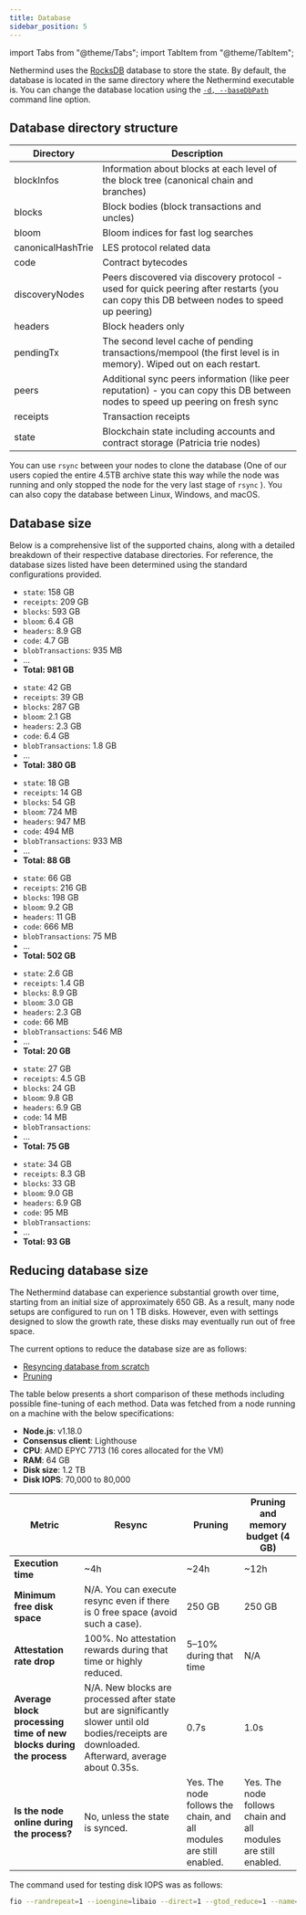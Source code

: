 ```yaml
---
title: Database
sidebar_position: 5
---
```


import Tabs from "@theme/Tabs";
import TabItem from "@theme/TabItem";

Nethermind uses the [RocksDB](https://rocksdb.org) database to store the state. By default, the database is located in the
same directory where the Nethermind executable is. You can change the database location using the [`-d, --baseDbPath`](configuration.md#basic-options) command line option.

## Database directory structure

| Directory         | Description |
| -                 | - |
| blockInfos        | Information about blocks at each level of the block tree (canonical chain and branches) |
| blocks            | Block bodies (block transactions and uncles) |
| bloom             | Bloom indices for fast log searches |
| canonicalHashTrie | LES protocol related data |
| code              | Contract bytecodes |
| discoveryNodes    | Peers discovered via discovery protocol - used for quick peering after restarts (you can copy this DB between nodes to speed up peering) |
| headers           | Block headers only |
| pendingTx         | The second level cache of pending transactions/mempool (the first level is in memory). Wiped out on each restart. |
| peers             | Additional sync peers information (like peer reputation) - you can copy this DB between nodes to speed up peering on fresh sync |
| receipts          | Transaction receipts |
| state             | Blockchain state including accounts and contract storage (Patricia trie nodes) |

You can use `rsync` between your nodes to clone the database (One of our users copied the entire 4.5TB archive state this
way while the node was running and only stopped the node for the very last stage of `rsync` ). You can also copy
the database between Linux, Windows, and macOS.

## Database size

Below is a comprehensive list of the supported chains, along with a detailed breakdown of their respective database directories. For reference, the database sizes listed have been determined using the standard configurations provided.

<!--[start autogen]-->

<Tabs>
<TabItem value="mainnet" label="Mainnet">

- `state`: 158 GB
- `receipts`: 209 GB
- `blocks`: 593 GB
- `bloom`: 6.4 GB
- `headers`: 8.9 GB
- `code`: 4.7 GB
- `blobTransactions`: 935 MB
- ...
- **Total: 981 GB**

</TabItem>
<TabItem value="sepolia" label="Sepolia">

- `state`: 42 GB
- `receipts`: 39 GB
- `blocks`: 287 GB
- `bloom`: 2.1 GB
- `headers`: 2.3 GB
- `code`: 6.4 GB
- `blobTransactions`: 1.8 GB
- ...
- **Total: 380 GB**

</TabItem>
<TabItem value="holesky" label="Holesky">

- `state`: 18 GB
- `receipts`: 14 GB
- `blocks`: 54 GB
- `bloom`: 724 MB
- `headers`: 947 MB
- `code`: 494 MB
- `blobTransactions`: 933 MB
- ...
- **Total: 88 GB**

</TabItem>
<TabItem value="gnosis" label="Gnosis">

- `state`: 66 GB
- `receipts`: 216 GB
- `blocks`: 198 GB
- `bloom`: 9.2 GB
- `headers`: 11 GB
- `code`: 666 MB
- `blobTransactions`: 75 MB
- ...
- **Total: 502 GB**

</TabItem>
<TabItem value="chiado" label="Chiado">

- `state`: 2.6 GB
- `receipts`: 1.4 GB
- `blocks`: 8.9 GB
- `bloom`: 3.0 GB
- `headers`: 2.3 GB
- `code`: 66 MB
- `blobTransactions`: 546 MB
- ...
- **Total: 20 GB**

</TabItem>
<TabItem value="energyweb" label="Energyweb">

- `state`: 27 GB
- `receipts`: 4.5 GB
- `blocks`: 24 GB
- `bloom`: 9.8 GB
- `headers`: 6.9 GB
- `code`: 14 MB
- `blobTransactions`: 
- ...
- **Total: 75 GB**

</TabItem>
<TabItem value="volta" label="Volta">

- `state`: 34 GB
- `receipts`: 8.3 GB
- `blocks`: 33 GB
- `bloom`: 9.0 GB
- `headers`: 6.9 GB
- `code`: 95 MB
- `blobTransactions`: 
- ...
- **Total: 93 GB**

</TabItem>
</Tabs>

<!--[end autogen]-->

## Reducing database size

The Nethermind database can experience substantial growth over time, starting from an initial size of approximately 650
GB. As a result, many node setups are configured to run on 1 TB disks. However, even with settings
designed to slow the growth rate, these disks may eventually run out of free space.

The current options to reduce the database size are as follows:

- [Resyncing database from scratch](sync.md#resync-a-node-from-scratch)
- [Pruning](pruning.md)

The table below presents a short comparison of these methods including possible fine-tuning of each method. Data was
fetched from a node running on a machine with the below specifications:

- **Node.js**: v1.18.0
- **Consensus client**: Lighthouse
- **CPU**: AMD EPYC 7713 (16 cores allocated for the VM)
- **RAM**: 64 GB
- **Disk size**: 1.2 TB
- **Disk IOPS**: 70,000 to 80,000

| Metric | Resync | Pruning | Pruning and memory budget (4 GB) |
| - | - | - | - |
| **Execution time** | ~4h | ~24h | ~12h |
| **Minimum free disk space** | N/A. You can execute resync even if there is 0 free space (avoid such a case). | 250 GB | 250 GB |
| **Attestation rate drop** | 100%. No attestation rewards during that time or highly reduced. | 5–10% during that time | N/A |
| **Average block processing time of new blocks during the process** | N/A. New blocks are processed after state but are significantly slower until old bodies/receipts are downloaded. Afterward, average about 0.35s. | 0.7s | 1.0s |
| **Is the node online during the process?** | No, unless the state is synced. | Yes. The node follows the chain, and all modules are still enabled. | Yes. The node follows chain and all modules are still enabled. |

The command used for testing disk IOPS was as follows:

```bash
fio --randrepeat=1 --ioengine=libaio --direct=1 --gtod_reduce=1 --name=test --filename=test --bs=4k --iodepth=64 --size=4G --readwrite=randrw
```
